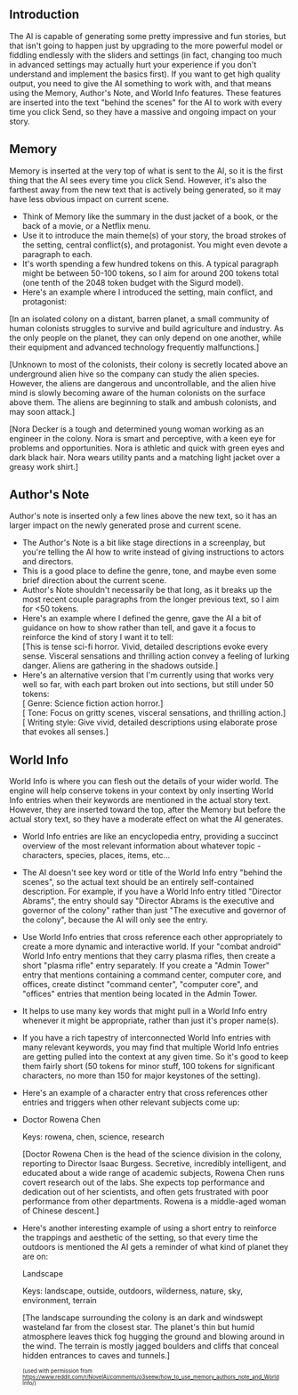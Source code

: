 ## Introduction
The AI is capable of generating some pretty impressive and fun stories, but that isn't going to happen just by upgrading to the more powerful model or fiddling endlessly with the sliders and settings (in fact, changing too much in advanced settings may actually hurt your experience if you don't understand and implement the basics first). If you want to get high quality output, you need to give the AI something to work with, and that means using the Memory, Author's Note, and World Info features. These features are inserted into the text "behind the scenes" for the AI to work with every time you click Send, so they have a massive and ongoing impact on your story.
## Memory
Memory is inserted at the very top of what is sent to the AI, so it is the first thing that the AI sees every time you click Send. However, it's also the farthest away from the new text that is actively being generated, so it may have less obvious impact on current scene.

- Think of Memory like the summary in the dust jacket of a book, or the back of a movie, or a Netflix menu.
- Use it to introduce the main theme(s) of your story, the broad strokes of the setting, central conflict(s), and protagonist. You might even devote a paragraph to each.
- It's worth spending a few hundred tokens on this. A typical paragraph might be between 50-100 tokens, so I aim for around 200 tokens total (one tenth of the 2048 token budget with the Sigurd model).
- Here's an example where I introduced the setting, main conflict, and protagonist:

[In an isolated colony on a distant, barren planet, a small community of human colonists struggles to survive and build agriculture and industry. As the only people on the planet, they can only depend on one another, while their equipment and advanced technology frequently malfunctions.]

[Unknown to most of the colonists, their colony is secretly located above an underground alien hive so the company can study the alien species. However, the aliens are dangerous and uncontrollable, and the alien hive mind is slowly becoming aware of the human colonists on the surface above them. The aliens are beginning to stalk and ambush colonists, and may soon attack.]

[Nora Decker is a tough and determined young woman working as an engineer in the colony. Nora is smart and perceptive, with a keen eye for problems and opportunities. Nora is athletic and quick with green eyes and dark black hair. Nora wears utility pants and a matching light jacket over a greasy work shirt.]
## Author's Note
Author's note is inserted only a few lines above the new text, so it has an larger impact on the newly generated prose and current scene.
- The Author's Note is a bit like stage directions in a screenplay, but you're telling the AI how to write instead of giving instructions to actors and directors.
- This is a good place to define the genre, tone, and maybe even some brief direction about the current scene.
- Author's Note shouldn't necessarily be that long, as it breaks up the most recent couple paragraphs from the longer previous text, so I aim for <50 tokens.
- Here's an example where I defined the genre, gave the AI a bit of guidance on how to show rather than tell, and gave it a focus to reinforce the kind of story I want it to tell:<br/>
    [This is tense sci-fi horror. Vivid, detailed descriptions evoke every sense. Visceral sensations and thrilling action convey a feeling of lurking danger. Aliens are gathering in the shadows outside.]
- Here's an alternative version that I'm currently using that works very well so far, with each part broken out into sections, but still under 50 tokens:<br/>
    [ Genre: Science fiction action horror.]<br/>
    [ Tone: Focus on gritty scenes, visceral sensations, and thrilling action.]<br/>
    [ Writing style: Give vivid, detailed descriptions using elaborate prose that evokes all senses.]<br/>
## World Info
World Info is where you can flesh out the details of your wider world. The engine will help conserve tokens in your context by only inserting World Info entries when their keywords are mentioned in the actual story text. However, they are inserted toward the top, after the Memory but before the actual story text, so they have a moderate effect on what the AI generates.

- World Info entries are like an encyclopedia entry, providing a succinct overview of the most relevant information about whatever topic - characters, species, places, items, etc...

- The AI doesn't see key word or title of the World Info entry "behind the scenes", so the actual text should be an entirely self-contained description. For example, if you have a World Info entry titled "Director Abrams", the entry should say "Director Abrams is the executive and governor of the colony" rather than just "The executive and governor of the colony", because the AI will only see the entry.

- Use World Info entries that cross reference each other appropriately to create a more dynamic and interactive world. If your "combat android" World Info entry mentions that they carry plasma rifles, then create a short "plasma rifle" entry separately. If you create a "Admin Tower" entry that mentions containing a command center, computer core, and offices, create distinct "command center", "computer core", and "offices" entries that mention being located in the Admin Tower.

- It helps to use many key words that might pull in a World Info entry whenever it might be appropriate, rather than just it's proper name(s).

- If you have a rich tapestry of interconnected World Info entries with many relevant keywords, you may find that multiple World Info entries are getting pulled into the context at any given time. So it's good to keep them fairly short (50 tokens for minor stuff, 100 tokens for significant characters, no more than 150 for major keystones of the setting).

- Here's an example of a character entry that cross references other entries and triggers when other relevant subjects come up:

- Doctor Rowena Chen

    Keys: rowena, chen, science, research

    [Doctor Rowena Chen is the head of the science division in the colony, reporting to Director Isaac Burgess. Secretive, incredibly intelligent, and educated about a wide range of academic subjects, Rowena Chen runs covert research out of the labs. She expects top performance and dedication out of her scientists, and often gets frustrated with poor performance from other departments. Rowena is a middle-aged woman of Chinese descent.]

- Here's another interesting example of using a short entry to reinforce the trappings and aesthetic of the setting, so that every time the outdoors is mentioned the AI gets a reminder of what kind of planet they are on:

    Landscape

    Keys: landscape, outside, outdoors, wilderness, nature, sky, environment, terrain

    [The landscape surrounding the colony is an dark and windswept wasteland far from the closest star. The planet's thin but humid atmosphere leaves thick fog hugging the ground and blowing around in the wind. The terrain is mostly jagged boulders and cliffs that conceal hidden entrances to caves and tunnels.]
	
	<sub><sup>(used with permission from https://www.reddit.com/r/NovelAi/comments/o3seew/how_to_use_memory_authors_note_and_World Info/)</sub></sup>